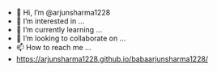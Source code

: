 - 👋 Hi, I’m @arjunsharma1228
- 👀 I’m interested in ...
- 🌱 I’m currently learning ...
- 💞️ I’m looking to collaborate on ...
- 📫 How to reach me ...
- https://arjunsharma1228.github.io/babaarjunsharma1228/

<!---
arjunsharma1228/arjunsharma1228 is a ✨ special ✨ repository because its `README.md` (this file) appears on your GitHub profile.
You can click the Preview link to take a look at your changes.
--->
